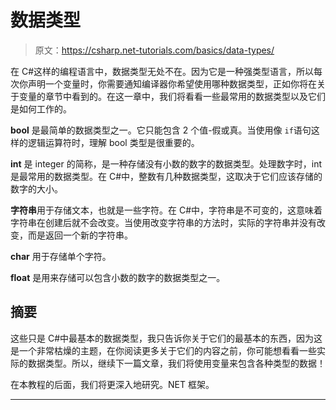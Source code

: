 # 数据类型

> 原文：<https://csharp.net-tutorials.com/basics/data-types/>

在 C#这样的编程语言中，数据类型无处不在。因为它是一种强类型语言，所以每次你声明一个变量时，你需要通知编译器你希望使用哪种数据类型，正如你将在关于变量的章节中看到的。在这一章中，我们将看看一些最常用的数据类型以及它们是如何工作的。

**bool** 是最简单的数据类型之一。它只能包含 2 个值-假或真。当使用像 `if`语句这样的逻辑运算符时，理解 bool 类型是很重要的。

**int** 是 integer 的简称，是一种存储没有小数的数字的数据类型。处理数字时，int 是最常用的数据类型。在 C#中，整数有几种数据类型，这取决于它们应该存储的数字的大小。

**字符串**用于存储文本，也就是一些字符。在 C#中，字符串是不可变的，这意味着字符串在创建后就不会改变。当使用改变字符串的方法时，实际的字符串并没有改变，而是返回一个新的字符串。

**char** 用于存储单个字符。

**float** 是用来存储可以包含小数的数字的数据类型之一。

<input type="hidden" name="IL_IN_ARTICLE">

## 摘要

这些只是 C#中最基本的数据类型，我只告诉你关于它们的最基本的东西，因为这是一个非常枯燥的主题，在你阅读更多关于它们的内容之前，你可能想看看一些实际的数据类型。所以，继续下一篇文章，我们将使用变量来包含各种类型的数据！

在本教程的后面，我们将更深入地研究。NET 框架。

* * *